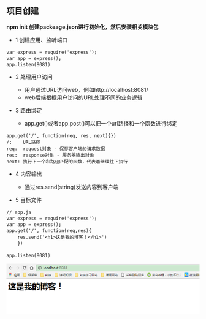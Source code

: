 ## 项目创建

**npm init 创建packeage.json进行初始化，然后安装相关模块包**

* 1 创建应用、监听端口
```
var express = require('express');
var app = express();
app.listen(8081)
```

* 2 处理用户访问

    - 用户通过URL访问web，例如http://localhost:8081/
    - web后端根据用户访问的URL处理不同的业务逻辑


* 3 路由绑定

    * app.get()或者app.post()可以把一个url路径和一个函数进行绑定

```
app.get('/', function(req, res, next){})
/:    URL路径
req:  request对象 - 保存客户端的请求数据
res:  response对象 - 服务器输出对象
next: 执行下一个和路径匹配的函数，代表着继续往下执行
```

* 4 内容输出

    * 通过res.send(string)发送内容到客户端
    

* 5 目标文件

```
// app.js  
var express = require('express');
var app = express();
app.get('/', function(req,res){
    res.send('<h1>这是我的博客！</h1>')
    })

app.listen(8081)
```
![](/博客管理系统/img/item1.png)

